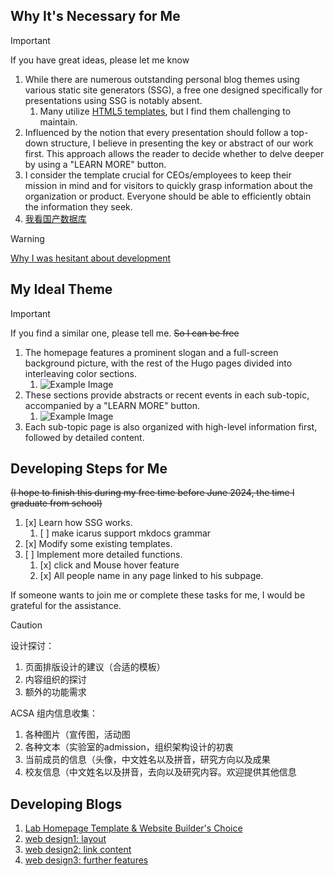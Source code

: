 
## Why It's Necessary for Me

> [!IMPORTANT]  
> If you have great ideas, please let me know

1. While there are numerous outstanding personal blog themes using various static site generators (SSG), a free one designed specifically for presentations using SSG is notably absent.
   1. Many utilize [HTML5 templates](https://themefisher.com/free-responsive-website-templates-html5-css3), but I find them challenging to maintain.
2. Influenced by the notion that every presentation should follow a top-down structure, I believe in presenting the key or abstract of our work first. This approach allows the reader to decide whether to delve deeper by using a "LEARN MORE" button.
3. I consider the template crucial for CEOs/employees to keep their mission in mind and for visitors to quickly grasp information about the organization or product. Everyone should be able to efficiently obtain the information they seek.
4. [我看国产数据库](https://mp.weixin.qq.com/s/phCOuoTtUVsRQMOZ3Iew0A)

> [!WARNING] 
> [Why I was hesitant about development](https://shaojiemike.top/thinking/2023/11/24/When4teampage/)

## My Ideal Theme 

> [!IMPORTANT]  
> If you find a similar one, please tell me. ~~So I can be free~~

1. The homepage features a prominent slogan and a full-screen background picture, with the rest of the Hugo pages divided into interleaving color sections.
   1. ![Example Image](https://pic.shaojiemike.top/shaojiemike/2023/11/e2d2ff3db32d853301c3639f95614b02.png)
2. These sections provide abstracts or recent events in each sub-topic, accompanied by a "LEARN MORE" button.
   1. ![Example Image](https://pic.shaojiemike.top/shaojiemike/2023/11/0b2ee5b8fe019431a29108271a750900.png)
3. Each sub-topic page is also organized with high-level information first, followed by detailed content.

## Developing Steps for Me

~~(I hope to finish this during my free time before June 2024, the time I graduate from school)~~

1. [x] Learn how SSG works.
   1. [ ] make icarus support mkdocs grammar
2. [x] Modify some existing templates.
3. [ ] Implement more detailed functions.
   1. [x] click and Mouse hover feature
   2. [x] All people name in any page linked to his subpage.

If someone wants to join me or complete these tasks for me, I would be grateful for the assistance.


> [!CAUTION]  
> 设计探讨：
> 1. 页面排版设计的建议（合适的模板）
> 2. 内容组织的探讨
> 3. 额外的功能需求
> 
> ACSA 组内信息收集：
> 1. 各种图片（宣传图，活动图
> 2. 各种文本（实验室的admission，组织架构设计的初衷
> 3. 当前成员的信息（头像，中文姓名以及拼音，研究方向以及成果
> 4. 校友信息（中文姓名以及拼音，去向以及研究内容。欢迎提供其他信息


## Developing Blogs

1. [Lab Homepage Template & Website Builder's Choice](https://shaojiemike.top/oow/2023/11/08/labTemplate/)
2. [web design1: layout](https://shaojiemike.top/oow/2023/11/29/webDesign1LayoutOverview)
3. [web design2: link content](https://shaojiemike.top/oow/2023/12/01/webDesign2LinkContent/)
4. [web design3: further features](https://shaojiemike.top/oow/2023/12/01/webDesign3FutureFeatures/)

